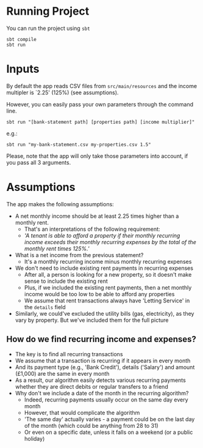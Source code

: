Running Project
====
You can run the project using `sbt`

```
sbt compile
sbt run
```

Inputs
====
By default the app reads CSV files from `src/main/resources` 
and the income multipler is `2.25' (125%) (see assumptions).

However, you can easily pass your own parameters through the command line.

```
sbt run "[bank-statement path] [properties path] [income multiplier]" 
```

e.g.:

```
sbt run "my-bank-statement.csv my-properties.csv 1.5" 
```

Please, note that the app will only take those parameters into account, 
if you pass all 3 arguments.

Assumptions
====
The app makes the following assumptions:

* A net monthly income should be at least 2.25 times higher than a monthly rent.
    * That's an interpretations of the following requirement:  
    * *'A tenant is able to afford a property if their monthly recurring income exceeds their monthly recurring expenses by the total of the monthly rent times 125%.'*
* What is a net income from the previous statement?
    * It's a monthly recurring income minus monthly recurring expenses
* We don't need to include existing rent payments in recurring expenses
    * After all, a person is looking for a new property, so it doesn't make sense to include the existing rent
    * Plus, if we included the existing rent payments, then a net monthly income would be too low to be able to afford any properties
    * We assume that rent transactions always have 'Letting Service' in the `details` field
* Similarly, we could've excluded the utility bills (gas, electricity), as they vary by property. But we've included them for the full picture

How do we find recurring income and expenses?
----
* The key is to find all recurring transactions
* We assume that a transaction is recurring if it appears in every month
* And its payment type (e.g., 'Bank Credit'), details ('Salary') and amount (£1,000) are the same in every month
* As a result, our algorithm easily detects various recurring payments whether they are direct debits or regular transfers to a friend
* Why don't we include a date of the month in the recurring algorithm?
    * Indeed, recurring payments usually occur on the same day every month
    * However, that would complicate the algorithm
    * 'The same day' actually varies - a payment could be on the last day of the month (which could be anything from 28 to 31)
    * Or even on a specific date, unless it falls on a weekend (or a public holiday)
